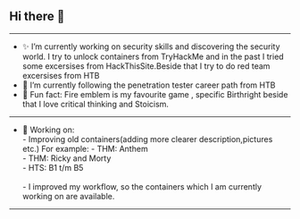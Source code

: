 ## Hi there 👋
_______________________________________________________________________________________________________________________
- ✨  I’m currently working on security skills and discovering the security world. I try to unlock containers from TryHackMe and in the past I tried some excersises from HackThisSite.Beside that I try to do red team excersises from HTB<br>
- 🐶  I’m currently following the penetration tester career path from HTB<br>
- 🐣 Fun fact: Fire emblem is my favourite game , specific Birthright beside that I love critical thinking and Stoicism.
_______________________________________________________________________________________________________________________
- 🌸 Working on:
     <br> - Improving old containers(adding more clearer description,pictures etc.) For example:
            - THM: Anthem <br>
            - THM: Ricky and Morty<br>
            - HTS: B1 t/m B5<br>
     <br> - I improved my workflow, so the containers which I am currently working on are available.
_______________________________________________________________________________________________________________________
